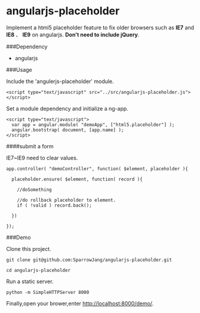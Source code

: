angularjs-placeholder
=====================

Implement a html5 placeholder feature to fix older browsers such as **IE7** and **IE8** 、 **IE9** on angularjs. **Don't need to include jQuery**.

###Dependency

* angularjs

###Usage

Include the 'angulerjs-placeholder' module.
```
<script type="text/javascript" src="../src/angularjs-placeholder.js"></script>
```

Set a module dependency and initialize a ng-app.
```
<script type="text/javascript">
  var app = angular.module( "demoApp", ["html5.placeholder"] );
  angular.bootstrap( document, [app.name] );
</script>

```

####submit a form

IE7~IE9 need to clear values.

```
app.controller( "demoController", function( $element, placeholder ){

  placeholder.ensure( $element, function( record ){

    //doSomething

    //do rollback placeholder to element.
    if ( !valid ) record.back();

  })

});
```

###Demo

Clone this project.
```
git clone git@github.com:SparrowJang/angularjs-placeholder.git

cd angularjs-placeholder
```

Run a static server.
```
python -m SimpleHTTPServer 8000
```

Finally,open your brower,enter [http://localhost:8000/demo/](http://localhost:8000/demo/).

